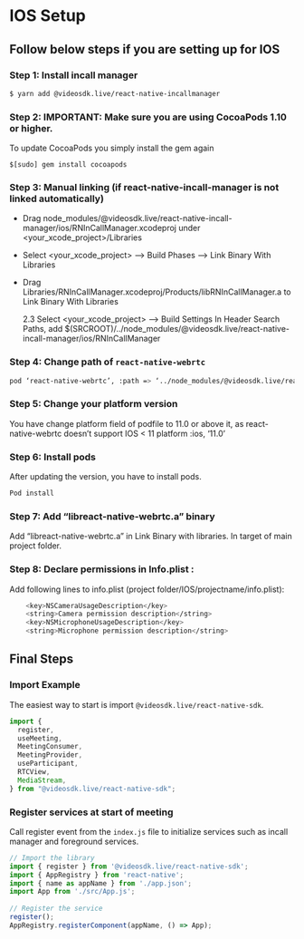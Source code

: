 # IOS Setup

## Follow below steps if you are setting up for IOS

### Step 1: Install incall manager

```sh title="Install react-native-incallmanager"
$ yarn add @videosdk.live/react-native-incallmanager
```

### Step 2: IMPORTANT: Make sure you are using CocoaPods 1.10 or higher.

To update CocoaPods you simply install the gem again

```gem title="Update cocoapods"
$[sudo] gem install cocoapods
```

### Step 3: Manual linking (if react-native-incall-manager is not linked automatically)

- Drag node_modules/@videosdk.live/react-native-incall-manager/ios/RNInCallManager.xcodeproj under <your_xcode_project>/Libraries

- Select <your_xcode_project> --> Build Phases --> Link Binary With Libraries

- Drag Libraries/RNInCallManager.xcodeproj/Products/libRNInCallManager.a to Link Binary With Libraries

  2.3 Select <your_xcode_project> --> Build Settings
  In Header Search Paths, add $(SRCROOT)/../node_modules/@videosdk.live/react-native-incall-manager/ios/RNInCallManager

### Step 4: Change path of `react-native-webrtc`

```sh title="Change path of react-native-webrtc"
pod ‘react-native-webrtc’, :path => ‘../node_modules/@videosdk.live/react-native-webrtc’
```

### Step 5: Change your platform version

You have change platform field of podfile to 11.0 or above it, as react-native-webrtc doesn’t support IOS < 11
platform :ios, ‘11.0’

### Step 6: Install pods

After updating the version, you have to install pods.

```sh title="Install pods"
Pod install
```

### Step 7: Add “libreact-native-webrtc.a” binary

Add “libreact-native-webrtc.a” in Link Binary with libraries. In target of main project folder.

### Step 8: Declare permissions in Info.plist :

Add following lines to info.plist (project folder/IOS/projectname/info.plist):

```sh title="Update permissions"
	<key>NSCameraUsageDescription</key>
	<string>Camera permission description</string>
	<key>NSMicrophoneUsageDescription</key>
	<string>Microphone permission description</string>
```

## Final Steps

### Import Example

The easiest way to start is import `@videosdk.live/react-native-sdk`.

```javascript title="meeting.js"
import {
  register,
  useMeeting,
  MeetingConsumer,
  MeetingProvider,
  useParticipant,
  RTCView,
  MediaStream,
} from "@videosdk.live/react-native-sdk";
```

### Register services at start of meeting

Call register event from the `index.js` file to initialize services such as incall manager and foreground services.

```js title="index.js"
// Import the library
import { register } from '@videosdk.live/react-native-sdk';
import { AppRegistry } from 'react-native';
import { name as appName } from './app.json';
import App from './src/App.js';
​
// Register the service
register();
AppRegistry.registerComponent(appName, () => App);
```
